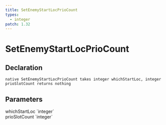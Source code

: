 ```yaml
---
title: SetEnemyStartLocPrioCount
types:
  - integer
patch: 1.32
---
```


# SetEnemyStartLocPrioCount

## Declaration

```
native SetEnemyStartLocPrioCount takes integer whichStartLoc, integer prioSlotCount returns nothing
```

## Parameters
<dl>
  <dt>whichStartLoc `integer`</dt>
  <dd></dd>

  <dt>prioSlotCount `integer`</dt>
  <dd></dd>
</dl>
